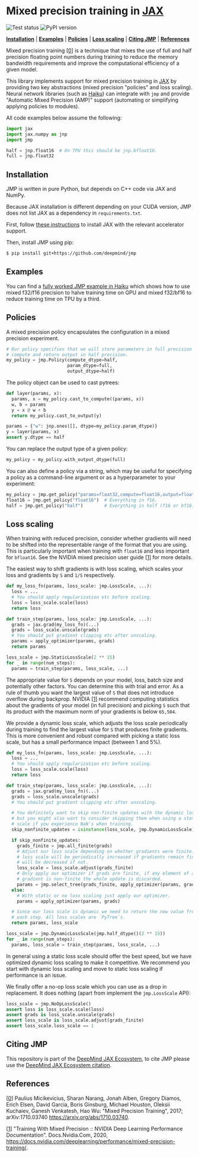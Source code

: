 # Mixed precision training in [JAX]

![Test status](https://github.com/deepmind/jmp/workflows/pytest/badge.svg)
![PyPI version](https://img.shields.io/pypi/v/jmp)

[**Installation**](#installation)
| [**Examples**](#examples)
| [**Policies**](#policies)
| [**Loss scaling**](#loss-scaling)
| [**Citing JMP**](#citing-jmp)
| [**References**](#references)

Mixed precision training [[0]] is a technique that mixes the use of full and
half precision floating point numbers during training to reduce the memory
bandwidth requirements and improve the computational efficiency of a given
model.

This library implements support for mixed precision training in [JAX] by providing
two key abstractions (mixed precision "policies" and loss scaling). Neural
network libraries (such as [Haiku]) can integrate with `jmp` and provide
"Automatic Mixed Precision (AMP)" support (automating or simplifying applying
policies to modules).

All code examples below assume the following:

```python
import jax
import jax.numpy as jnp
import jmp

half = jnp.float16  # On TPU this should be jnp.bfloat16.
full = jnp.float32
```

## Installation

JMP is written in pure Python, but depends on C++ code via JAX and NumPy.

Because JAX installation is different depending on your CUDA version, JMP does
not list JAX as a dependency in `requirements.txt`.

First, follow [these instructions](https://github.com/google/jax#installation)
to install JAX with the relevant accelerator support.

Then, install JMP using pip:

```bash
$ pip install git+https://github.com/deepmind/jmp
```

## Examples

You can find a
[fully worked JMP example in Haiku](https://github.com/deepmind/dm-haiku/tree/master/examples/imagenet)
which shows how to use mixed f32/f16 precision to halve training time on GPU and
mixed f32/bf16 to reduce training time on TPU by a third.

## Policies

A mixed precision policy encapsulates the configuration in a mixed precision
experiment.

```python
# Our policy specifies that we will store parameters in full precision but will
# compute and return output in half precision.
my_policy = jmp.Policy(compute_dtype=half,
                       param_dtype=full,
                       output_dtype=half)
```

The policy object can be used to cast pytrees:

```python
def layer(params, x):
  params, x = my_policy.cast_to_compute((params, x))
  w, b = params
  y = x @ w + b
  return my_policy.cast_to_output(y)

params = {"w": jnp.ones([], dtype=my_policy.param_dtype)}
y = layer(params, x)
assert y.dtype == half
```

You can replace the output type of a given policy:

```python
my_policy = my_policy.with_output_dtype(full)
```

You can also define a policy via a string, which may be useful for specifying a
policy as a command-line argument or as a hyperparameter to your experiment:

```python
my_policy = jmp.get_policy("params=float32,compute=float16,output=float32")
float16 = jmp.get_policy("float16")  # Everything in f16.
half = jmp.get_policy("half")        # Everything in half (f16 or bf16).
```

## Loss scaling

When training with reduced precision, consider whether gradients will need to be
shifted into the representable range of the format that you are using. This is
particularly important when training with `float16` and less important for
`bfloat16`. See the NVIDIA mixed precision user guide [[1]] for more details.

The easiest way to shift gradients is with loss scaling, which scales your loss
and gradients by `S` and `1/S` respectively.

```python
def my_loss_fn(params, loss_scale: jmp.LossScale, ...):
  loss = ...
  # You should apply regularization etc before scaling.
  loss = loss_scale.scale(loss)
  return loss

def train_step(params, loss_scale: jmp.LossScale, ...):
  grads = jax.grad(my_loss_fn)(...)
  grads = loss_scale.unscale(grads)
  # You should put gradient clipping etc after unscaling.
  params = apply_optimizer(params, grads)
  return params

loss_scale = jmp.StaticLossScale(2 ** 15)
for _ in range(num_steps):
  params = train_step(params, loss_scale, ...)
```

The appropriate value for `S` depends on your model, loss, batch size and
potentially other factors. You can determine this with trial and error. As a
rule of thumb you want the largest value of `S` that does not introduce overflow
during backprop. NVIDIA [[1]] recommend computing statistics about the gradients
of your model (in full precision) and picking `S` such that its product with the
maximum norm of your gradients is below `65,504`.

We provide a dynamic loss scale, which adjusts the loss scale periodically
during training to find the largest value for `S` that produces finite
gradients. This is more convenient and robust compared with picking a static
loss scale, but has a small performance impact (between 1 and 5%).

```python
def my_loss_fn(params, loss_scale: jmp.LossScale, ...):
  loss = ...
  # You should apply regularization etc before scaling.
  loss = loss_scale.scale(loss)
  return loss

def train_step(params, loss_scale: jmp.LossScale, ...):
  grads = jax.grad(my_loss_fn)(...)
  grads = loss_scale.unscale(grads)
  # You should put gradient clipping etc after unscaling.

  # You definitely want to skip non-finite updates with the dynamic loss scale,
  # but you might also want to consider skipping them when using a static loss
  # scale if you experience NaN's when training.
  skip_nonfinite_updates = isinstance(loss_scale, jmp.DynamicLossScale)

  if skip_nonfinite_updates:
    grads_finite = jmp.all_finite(grads)
    # Adjust our loss scale depending on whether gradients were finite. The
    # loss scale will be periodically increased if gradients remain finite and
    # will be decreased if not.
    loss_scale = loss_scale.adjust(grads_finite)
    # Only apply our optimizer if grads are finite, if any element of any
    # gradient is non-finite the whole update is discarded.
    params = jmp.select_tree(grads_finite, apply_optimizer(params, grads), params)
  else:
    # With static or no loss scaling just apply our optimizer.
    params = apply_optimizer(params, grads)

  # Since our loss scale is dynamic we need to return the new value from
  # each step. All loss scales are `PyTree`s.
  return params, loss_scale

loss_scale = jmp.DynamicLossScale(jmp.half_dtype()(2 ** 15))
for _ in range(num_steps):
  params, loss_scale = train_step(params, loss_scale, ...)
```

In general using a static loss scale should offer the best speed, but we have
optimized dynamic loss scaling to make it competitive. We recommend you start
with dynamic loss scaling and move to static loss scaling if performance is an
issue.

We finally offer a no-op loss scale which you can use as a drop in replacement.
It does nothing (apart from implement the `jmp.LossScale` API):

```python
loss_scale = jmp.NoOpLossScale()
assert loss is loss_scale.scale(loss)
assert grads is loss_scale.unscale(grads)
assert loss_scale is loss_scale.adjust(grads_finite)
assert loss_scale.loss_scale == 1
```

## Citing JMP

This repository is part of the [DeepMind JAX Ecosystem](https://deepmind.com/blog/article/using-jax-to-accelerate-our-research),
to cite JMP please use the [DeepMind JAX Ecosystem citation](https://github.com/deepmind/jax/blob/main/deepmind2020jax.txt).

## References

[[0]] Paulius Micikevicius, Sharan Narang, Jonah Alben, Gregory Diamos, Erich
Elsen, David Garcia, Boris Ginsburg, Michael Houston, Oleksii Kuchaiev, Ganesh
Venkatesh, Hao Wu: "Mixed Precision Training", 2017; arXiv:1710.03740
https://arxiv.org/abs/1710.03740.

[[1]] "Training With Mixed Precision :: NVIDIA Deep Learning Performance
Documentation". Docs.Nvidia.Com, 2020,
https://docs.nvidia.com/deeplearning/performance/mixed-precision-training/.

[0]: https://arxiv.org/abs/1710.03740
[1]: https://docs.nvidia.com/deeplearning/performance/mixed-precision-training/index.html
[Haiku]: https://github.com/deepmind/dm-haiku
[JAX]: https://github.com/google/jax
